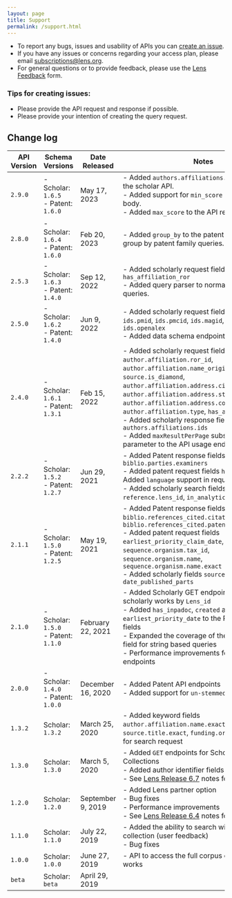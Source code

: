 ```yaml
---
layout: page
title: Support
permalink: /support.html
---
```


- To report any bugs, issues and usability of APIs you can [create an issue].
- If you have any issues or concerns regarding your access plan, please email [subscriptions@lens.org](mailto:subscriptions@lens.org).
- For general questions or to provide feedback, please use the [Lens Feedback] form.

### Tips for creating issues:
- Please provide the API request and response if possible.
- Please provide your intention of creating the query request.

## Change log

API Version | Schema Versions | Date Released | Notes
------- | ------| ------| -------
`2.9.0` | - Scholar: `1.6.5` <br/> - Patent: `1.6.0` | May 17, 2023 | - Added `authors.affiliations.name_original` to the scholar API. <br/> - Added  support for `min_score` in the request body. <br/> - Added `max_score` to the API response.
`2.8.0` | - Scholar: `1.6.4` <br/> - Patent: `1.6.0` | Feb 20, 2023 | - Added `group_by` to the patent API to support group by patent family queries.  
`2.5.3` | - Scholar: `1.6.3` <br/> - Patent: `1.4.0` | Sep 12, 2022 | - Added scholarly request fields: `has_affiliation_ror` <br/> - Added query parser to normalise string based queries.
`2.5.0` | - Scholar: `1.6.2` <br/> - Patent: `1.4.0` | Jun 9, 2022 | - Added scholarly request fields: `ids.doi`, `ids.pmid`, `ids.pmcid`, `ids.magid`, `ids.coreid` and `ids.openalex`  <br/> - Added data schema endpoints.
`2.4.0` | - Scholar: `1.6.1` <br/> - Patent: `1.3.1` | Feb 15, 2022 | - Added scholarly request fields: `author.affiliation.ror_id`, `author.affiliation.name_original`, `source.is_diamond`, `author.affiliation.address.city`, `author.affiliation.address.state_code`, `author.affiliation.address.country_code`, `author.affiliation.type`, `has_affiliation_ror`  <br/> - Added scholarly response field: `authors.affiliations.ids` <br/> - Added `maxResultPerPage` subscription plan parameter to the API usage endpoints
`2.2.2` | - Scholar: `1.5.2` <br/> - Patent: `1.2.7` | Jun 29, 2021 | - Added Patent response fields `biblio.parties.examiners` <br/> - Added patent request fields `has_examiner` - Added `language` support in request <br/> - Added scholarly search fields `reference.lens_id`, `in_analytics_set`
`2.1.1` | - Scholar: `1.5.0` <br/> - Patent: `1.2.5` | May 19, 2021 | - Added Patent response fields `biblio.references_cited.citations.cited_phase`, `biblio.references_cited.patent_count` <br/> - Added patent request fields `earliest_priority_claim_date`, `sequence.organism.tax_id`, `sequence.organism.name`, `sequence.organism.name.exact` <br/> - Added scholarly fields `source.issn.type`, `date_published_parts`
`2.1.0` | - Scholar: `1.5.0` <br/> - Patent: `1.1.0` | February 22, 2021 | - Added Scholarly GET endpoint for retrieving scholarly works by `Lens_id`<br/> - Added `has_inpadoc`, `created` and `earliest_priority_date` to the Patent request fields <br/> - Expanded the coverage of the default search field for string based queries <br/> - Performance improvements for Scholarly endpoints |
`2.0.0` | - Scholar: `1.4.0` <br/> - Patent: `1.0.0` | December 16, 2020 | - Added Patent API endpoints <br/> - Added support for `un-stemmed` search |
`1.3.2` | Scholar: `1.3.2` | March 25, 2020 | - Added keyword fields `author.affiliation.name.exact`, `source.title.exact`, `funding.organisation.exact` for search request |
`1.3.0` | Scholar: `1.3.0`| March 5, 2020 | - Added `GET` endpoints for Scholarly Search and Collections <br/> - Added author identifier fields (MAG, ORCID) <br/> - See [Lens Release 6.7](https://about.lens.org/news/release-6-7/) notes for details|
`1.2.0` | Scholar: `1.2.0`| September 9, 2019 | - Added Lens partner option <br/> - Bug fixes <br/> - Performance improvements <br/> - See [Lens Release 6.4](https://about.lens.org/news/release-6-4/) notes for details|
`1.1.0` |  Scholar: `1.1.0`| July 22, 2019 | - Added the ability to search within a scholarly collection (user feedback) <br/> - Bug fixes|
`1.0.0` |  Scholar: `1.0.0`| June 27, 2019 | - API to access the full corpus of Scholarly works |
`beta` |  Scholar: `beta`| April 29, 2019 ||

[create an issue]: <https://github.com/cambialens/lens-api-doc/issues>
[Lens Feedback]: <https://www.lens.org/lens/feedback?returnTo=https:/>
